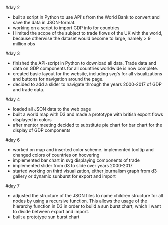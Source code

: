 #day 2
- built a script in Python to use API's from the World Bank to convert and save the data in JSON-format.
- working on a script to import GDP info for countries
- I limited the scope of the subject to trade flows of the UK with the world, because otherwise the dataset would become to large, namely > 9  million obs

#day 3
- finished the API-script in Python to download all data. Trade data and data on GDP components for all countries worldwide is now complete.
- created basic layout for the website, including svg's for all visualizations and buttons for navigation around the page.
- decided to add a slider to navigate through the years 2000-2017 of GDP and trade data.

#day 4
- loaded all JSON data to the web page
- built a world map with D3 and made a prototype with british export flows displayed in colors
- after mentor meeting decided to substitute pie chart for bar chart for the display of GDP components

#day 6
- worked on map and inserted color scheme. implemented tooltip and changed colors of countries on hoovering
- implemented bar chart in svg displaying components of trade
- implemented slider from d3 to slide over years 2000-2017
- started working on third visualization, either journalism graph from d3 gallery or dynamic sunburst for export and import

#day 7
- adjusted the structure of the JSON files to name children structure for all nodes by using a recursive function. This allows the usage of       the hierarchy function in D3 in order to build a sun burst chart, which I want to divide between export and import.
- built a prototype sun burst chart
